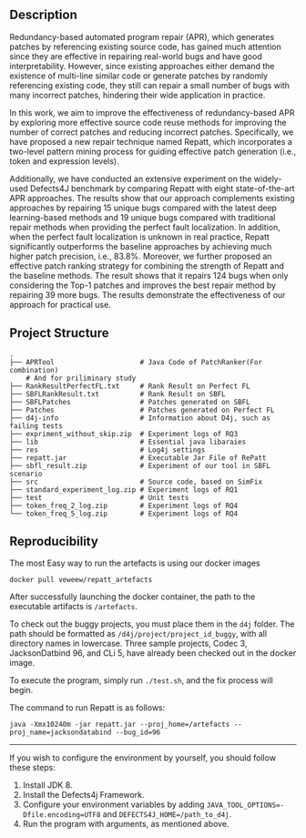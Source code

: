 ## Description

Redundancy-based automated program repair (APR), which generates patches by referencing existing source code, has gained much attention since they are effective in repairing real-world bugs and have good interpretability. However, since existing approaches either demand the existence of multi-line similar code or generate patches by randomly referencing existing code, they still can repair a small number of bugs with many incorrect patches, hindering their wide application in practice.

In this work, we aim to improve the effectiveness of redundancy-based APR by exploring more effective source code reuse methods for improving the number of correct patches and reducing incorrect patches. Specifically, we have proposed a new repair technique named Repatt, which incorporates a two-level pattern mining process for guiding effective patch generation (i.e., token and expression levels). 

Additionally, we have conducted an extensive experiment on the widely-used Defects4J benchmark by comparing Repatt with eight state-of-the-art APR approaches. The results show that our approach complements existing approaches by repairing 15 unique bugs compared with the latest deep learning-based methods and 19 unique bugs compared with traditional repair methods when providing the perfect fault localization. In addition, when the perfect fault localization is unknown in real practice, Repatt significantly outperforms the baseline approaches by achieving much higher patch precision, i.e., 83.8%. Moreover, we further proposed an effective patch ranking strategy for combining the strength of Repatt and the baseline methods. The result shows that it repairs 124 bugs when only considering the Top-1 patches and improves the best repair method by repairing 39 more bugs. The results demonstrate the effectiveness of our approach for practical use.

## Project Structure

```
.
├── APRTool                     # Java Code of PatchRanker(For combination)
	# And for priliminary study
├── RankResultPerfectFL.txt     # Rank Result on Perfect FL
├── SBFLRankResult.txt          # Rank Result on SBFL
├── SBFLPatches                 # Patches generated on SBFL 
├── Patches                     # Patches generated on Perfect FL
├── d4j-info                    # Information about D4j, such as failing tests 
├── expriment_without_skip.zip  # Experiment logs of RQ3
├── lib                         # Essential java libaraies 
├── res                         # Log4j settings
├── repatt.jar                  # Executable Jar File of RePatt
├── sbfl_result.zip             # Experiment of our tool in SBFL scenario
├── src                         # Source code, based on SimFix
├── standard_experiment_log.zip # Experiment logs of RQ1
├── test                        # Unit tests
├── token_freq_2_log.zip        # Experiment logs of RQ4
└── token_freq_5_log.zip        # Experiment logs of RQ4
```



## Reproducibility

The most Easy way to run the artefacts is using our docker images

`docker pull veweew/repatt_artefacts`

After successfully launching the docker container, the path to the executable artifacts is `/artefacts`.

To check out the buggy projects, you must place them in the `d4j` folder. The path should be formatted as `/d4j/project/project_id_buggy`, with all directory names in lowercase. Three sample projects, Codec 3, JacksonDatbind 96, and CLi 5, have already been checked out in the docker image.

To execute the program, simply run `./test.sh`, and the fix process will begin.

The command  to run Repatt is as follows:

```
java -Xmx10240m -jar repatt.jar --proj_home=/artefacts --proj_name=jacksondatabind --bug_id=96
```

------

If you wish to configure the environment by yourself, you should follow these steps:

1. Install JDK 8.
2. Install the Defects4j Framework.
3. Configure your environment variables by adding `JAVA_TOOL_OPTIONS=-Dfile.encoding=UTF8` and `DEFECTS4J_HOME=/path_to_d4j`.
4. Run the program with arguments, as mentioned above.

